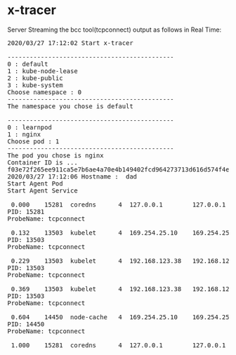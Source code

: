 # x-tracer

Server Streaming the bcc tool(tcpconnect) output as follows in Real Time:

<pre>
2020/03/27 17:12:02 Start x-tracer

---------------------------------------------
0 : default
1 : kube-node-lease
2 : kube-public
3 : kube-system
Choose namespace : 0
---------------------------------------------
The namespace you chose is default

---------------------------------------------
0 : learnpod
1 : nginx
Choose pod : 1
---------------------------------------------
The pod you chose is nginx
Container ID is ...
f03e72f265ee911ca5e7b6ae4a70e4b149402fcd964273713d616d574f4e3133
2020/03/27 17:12:06 Hostname :  dad
Start Agent Pod
Start Agent Service

 0.000    15281  coredns      4  127.0.0.1        127.0.0.1        8080
PID: 15281
ProbeName: tcpconnect

 0.132    13503  kubelet      4  169.254.25.10    169.254.25.10    9254
PID: 13503
ProbeName: tcpconnect

 0.229    13503  kubelet      4  192.168.123.38   192.168.123.38   8081
PID: 13503
ProbeName: tcpconnect

 0.369    13503  kubelet      4  192.168.123.38   192.168.123.38   8081
PID: 13503
ProbeName: tcpconnect

 0.604    14450  node-cache   4  169.254.25.10    169.254.25.10    9254
PID: 14450
ProbeName: tcpconnect

 1.000    15281  coredns      4  127.0.0.1        127.0.0.1        8080
</pre>

